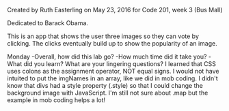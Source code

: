 Created by Ruth Easterling
on May 23, 2016
for Code 201, week 3 (Bus Mall)

Dedicated to Barack Obama.

This is an app that shows the user three images so they can vote by clicking. The clicks eventually build up to show the popularity of an image.

Monday
-Overall, how did this lab go?
-How much time did it take you?
-What did you learn? What are your lingering questions?
I learned that CSS uses colons as the assignment operator, NOT equal signs.
I would not have intuited to put the imgNames in an array, like we did in mob coding. I didn't know that divs had a style property (.style) so that I could change the background image with JavaScript. I'm still not sure about .map but the example in mob coding helps a lot!
